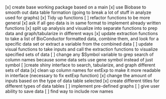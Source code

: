[x] create base working package based on a main
[x] use Biobase to smooth out data table formation (going to break a lot of stuff in analyze used for graphs)
[x] Tidy up functions
[ ] refactor functions to be more general
    [x] ask if all geo data is in same format to implement already written functions
    [x] split up analysis and visualize into separate functions to prep data and graph/tabularize in different ways
    [x] update extraction functions to take a list of BioConductor formatted data, combine them, and look for a specific data set or extract a variable from the combined data
    [ ] update visual functions to take inputs and call the extraction functions to visualize specified sets of data
    [ ] change any $Symbol variable to grep search of column names because some data sets use gene symbol instead of just symbol
[ ]create shiny interface to search, tabularize, and graph different sets of data
    [x] clean up column names for extExp to make it more readable in interface (necessary to fix extExp function)
    [x] change the amount of inputs based on the type of data table selected
    [x] create different titles for different types of data tables
    [ ] implement pre-defined graphs
    [ ] give user ability to save data 
    [ ] find way to include row names

